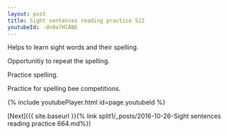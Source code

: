 ```yaml
---
layout: post
title: Sight sentences reading practice 522
youtubeId: -dn9a7HlABE
---
```

 
 
Helps to learn sight words and their spelling.

Opportunitiy to repeat the spelling. 

Practice spelling. 
 
Practice for spelling bee competitions. 
 
{% include youtubePlayer.html id=page.youtubeId %}
 
 

[Next]({{ site.baseurl }}{% link  split1/_posts/2016-10-26-Sight sentences reading practice 664.md%})
 
